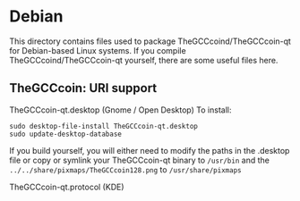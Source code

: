 
Debian
====================
This directory contains files used to package TheGCCcoind/TheGCCcoin-qt
for Debian-based Linux systems. If you compile TheGCCcoind/TheGCCcoin-qt yourself, there are some useful files here.

## TheGCCcoin: URI support ##


TheGCCcoin-qt.desktop  (Gnome / Open Desktop)
To install:

	sudo desktop-file-install TheGCCcoin-qt.desktop
	sudo update-desktop-database

If you build yourself, you will either need to modify the paths in
the .desktop file or copy or symlink your TheGCCcoin-qt binary to `/usr/bin`
and the `../../share/pixmaps/TheGCCcoin128.png` to `/usr/share/pixmaps`

TheGCCcoin-qt.protocol (KDE)

